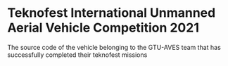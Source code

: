 # Teknofest International Unmanned Aerial Vehicle Competition 2021
 The source code of the vehicle belonging to the GTU-AVES team that has successfully completed their teknofest missions
